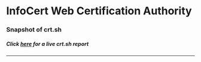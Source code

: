 # InfoCert Web Certification Authority
### Snapshot of crt.sh
##### Click [here](https://crt.sh/?q=9F137B0BF14C83B1AB32DD6176AF076CE83B76800B3BA7825DFD86A85EFF7FDE) for a live crt.sh report

---
